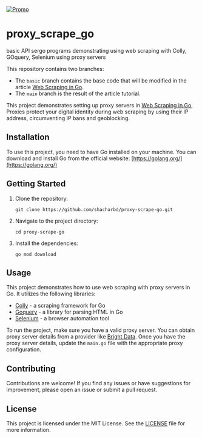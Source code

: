 [![Promo](https://brightdata.com/static/github_promo_15.png?md5=105367-daeb786e)](https://brightdata.com/?promo=github15) 

# proxy_scrape_go
basic  API sergo programs demonstrating using web scraping with Colly, GOquery, Selenium using proxy servers

This repository contains two branches:
- The `basic` branch contains the base code that will be modified in the article [Web Scraping in Go](https://brightdata.com/blog/how-tos/web-scraping-go).
- The `main` branch is the result of the article tutorial.

This project demonstrates setting up proxy servers in [Web Scraping in Go](https://brightdata.com/blog/how-tos/web-scraping-go), Proxies protect your digital identity during web scraping by using their IP address, circumventing IP bans and geoblocking.

## Installation
To use this project, you need to have Go installed on your machine. You can download and install Go from the official website: [https://golang.org/](https://golang.org/)

## Getting Started
1. Clone the repository:

    ```shell
    git clone https://github.com/shacharbd/proxy-scrape-go.git
    ```
2. Navigate to the project directory:

    ```shell
    cd proxy-scrape-go
    ```
3. Install the dependencies:

    ```shell
    go mod download
    ```
## Usage
This project demonstrates how to use web scraping with proxy servers in Go. It utilizes the following libraries:
- [Colly](https://github.com/gocolly/colly) - a scraping framework for Go
- [Goquery](https://github.com/PuerkitoBio/goquery) - a library for parsing HTML in Go
- [Selenium](https://github.com/tebeka/selenium) - a browser automation tool

To run the project, make sure you have a valid proxy server. You can obtain proxy server details from a provider like [Bright Data](https://brightdata.com/). Once you have the proxy server details, update the `main.go` file with the appropriate proxy configuration.

## Contributing
Contributions are welcome! If you find any issues or have suggestions for improvement, please open an issue or submit a pull request.

## License
This project is licensed under the MIT License. See the [LICENSE](LICENSE) file for more information.
